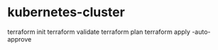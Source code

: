 # kubernetes-cluster

terraform init 
terraform validate 
terraform plan
terraform apply -auto-approve
